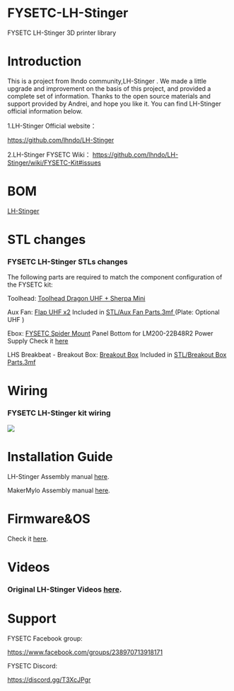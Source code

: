 # FYSETC-LH-Stinger
FYSETC LH-Stinger 3D printer library

# Introduction

This is a project from lhndo community,LH-Stinger . We made a little upgrade and improvement on the basis of this project, and provided a complete set of information. Thanks to the open source materials and support provided by Andrei, and hope you like it. You can find LH-Stinger official information below.

1.LH-Stinger Official website：

https://github.com/lhndo/LH-Stinger

2.LH-Stinger FYSETC Wiki：
https://github.com/lhndo/LH-Stinger/wiki/FYSETC-Kit#issues

# BOM

[ LH-Stinger](https://github.com/FYSETC/FYSETC-LH-Stinger/blob/main/BOM.md)

# STL changes

### FYSETC LH-Stinger STLs changes
The following parts are required to match the component configuration of the FYSETC kit:

Toolhead:
[Toolhead Dragon UHF + Sherpa Mini](https://github.com/lhndo/LH-Stinger/tree/main/User_Mods/Toolhead/Toolhead%20Dragon%20UHF%20%2B%20Sherpa%20%20Mini%20-%20%40LH)

Aux Fan:
[Flap UHF x2](https://github.com/lhndo/LH-Stinger/blob/main/STL/Printer/Aux%20Fan/Flap%20UHF%20x2.stl)
Included in [STL/Aux Fan Parts.3mf ](https://github.com/lhndo/LH-Stinger/tree/main/STL)(Plate: Optional UHF )

Ebox:
[FYSETC Spider Mount](https://github.com/lhndo/LH-Stinger/tree/main/User_Mods/Ebox/FYSETC%20Spider%20V3%20Mount%20-%20%40MakerMylo)
Panel Bottom for LM200-22B48R2 Power Supply Check it [here](https://github.com/FYSETC/FYSETC-LH-Stinger/tree/main/STLs/Panel%20Bottom%20for%20LM200-22B48R2%20Power%20Supply)

LHS Breakbeat - Breakout Box:
[Breakout Box](https://github.com/lhndo/LH-Stinger/tree/main/STL/Printer/Breakout%20Box)
Included in [STL/Breakout Box Parts.3mf](https://github.com/lhndo/LH-Stinger/tree/main/STL)




# Wiring

### FYSETC LH-Stinger kit wiring

![](https://github.com/FYSETC/FYSETC-LH-Stinger/blob/main/LH_Stinger_WIRING.png)

# Installation Guide

LH-Stinger Assembly manual [here](https://github.com/lhndo/LH-Stinger/wiki/Assembly-Guide).

MakerMylo Assembly manual [here](https://help.mylo.fun/makermylo-documents/fysetc/lh-stinger/youtube-build-series).

# Firmware&OS

Check it [here](https://github.com/FYSETC/FYSETC-LH-Stinger/tree/main/Klipper_Config).

# Videos

### Original LH-Stinger Videos [here](https://www.youtube.com/channel/UCPD2Ai4b49gVoCFSGFWoSdw).




# Support

FYSETC Facebook group: 

https://www.facebook.com/groups/238970713918171

FYSETC Discord:

https://discord.gg/T3XcJPgr 